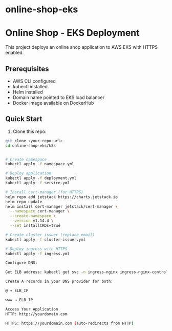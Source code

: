 # online-shop-eks

# Online Shop - EKS Deployment

This project deploys an online shop application to AWS EKS with HTTPS enabled.

## Prerequisites

- AWS CLI configured
- kubectl installed
- Helm installed
- Domain name pointed to EKS load balancer
- Docker image available on DockerHub

## Quick Start

1. Clone this repo:
```bash
git clone <your-repo-url>
cd online-shop-eks/k8s


# Create namespace
kubectl apply -f namespace.yml

# Deploy application
kubectl apply -f deployment.yml
kubectl apply -f service.yml

# Install cert-manager (for HTTPS)
helm repo add jetstack https://charts.jetstack.io
helm repo update
helm install cert-manager jetstack/cert-manager \
  --namespace cert-manager \
  --create-namespace \
  --version v1.14.4 \
  --set installCRDs=true

# Create cluster issuer (replace email)
kubectl apply -f cluster-issuer.yml

# Deploy ingress with HTTPS
kubectl apply -f ingress.yml

Configure DNS:

Get ELB address: kubectl get svc -n ingress-nginx ingress-nginx-controller

Create A records in your DNS provider for both:

@ → ELB_IP

www → ELB_IP

Access Your Application
HTTP: http://yourdomain.com

HTTPS: https://yourdomain.com (auto-redirects from HTTP)
